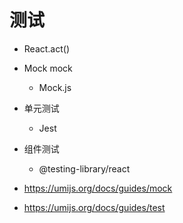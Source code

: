 # 测试

- React.act()
- Mock mock
  - Mock.js
- 单元测试
  - Jest
- 组件测试
  - @testing-library/react

- https://umijs.org/docs/guides/mock
- https://umijs.org/docs/guides/test